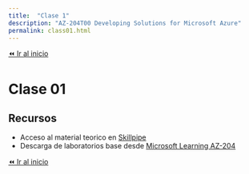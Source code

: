 ```yaml
---
title:  "Clase 1"
description: "AZ-204T00 Developing Solutions for Microsoft Azure"
permalink: class01.html
---
```


[⏪ Ir al inicio](index.md)

# Clase 01

## Recursos

* Acceso al material teorico en [Skillpipe](https://www.skillpipe.com/#/bookshelf/books)
* Descarga de laboratorios base desde [Microsoft Learning AZ-204](https://github.com/MicrosoftLearning/AZ-204-DevelopingSolutionsforMicrosoftAzure/archive/refs/heads/master.zip)

[⏪ Ir al inicio](index.md)